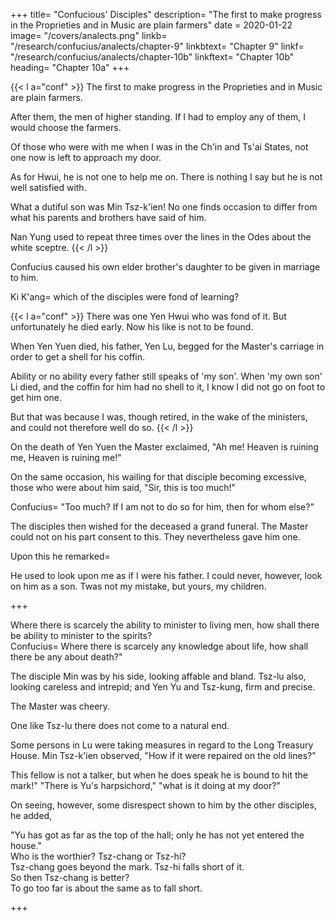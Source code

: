 +++
title=  "Confucious' Disciples"
description=  "The first to make progress in the Proprieties and in Music are plain farmers"
date = 2020-01-22
image=  "/covers/analects.png"
linkb=  "/research/confucius/analects/chapter-9"
linkbtext=  "Chapter 9"
linkf=  "/research/confucius/analects/chapter-10b"
linkftext=  "Chapter 10b"
heading=  "Chapter 10a"
+++


{{< l a="conf" >}}
The first to make progress in the Proprieties and in Music are plain farmers.

After them, the men of higher standing. If I had to employ any of them, I would choose the farmers.

Of those who were with me when I was in the Ch'in and Ts'ai States, not one now is left to approach my door.

As for Hwui, he is not one to help me on. There is nothing I say but he is not well satisfied with.

What a dutiful son was Min Tsz-k'ien! No one finds occasion to differ from what his parents and brothers have said of him.

Nan Yung used to repeat three times over the lines in the Odes about the white sceptre.
{{< /l >}}


Confucius caused his own elder brother's daughter to be given in marriage to him.

<div class="right kikang">
Ki K'ang=  which of the disciples were fond of learning?
</div>


{{< l a="conf" >}}
There was one Yen Hwui who was fond of it. But unfortunately he died early. Now his like is not to be found.

When Yen Yuen died, his father, Yen Lu, begged for the Master's carriage in order to get a shell for his coffin.

Ability or no ability every father still speaks of 'my son'.
When 'my own son' Li died, and the coffin for him had no shell to it, I know I did not go on foot to get him one.

But that was because I was, though retired, in the wake of the ministers, and could not therefore well do so.
{{< /l >}}


On the death of Yen Yuen the Master exclaimed, "Ah me! Heaven is ruining me, Heaven is ruining me!" 

On the same occasion, his wailing for that disciple becoming excessive, those who were about him said, "Sir, this is too much!" 

<div class="left conf">
Confucius=  "Too much? If I am not to do so for him, then for whom else?" 
</div>

The disciples then wished for the deceased a grand funeral. The Master could not on his part consent to this. They nevertheless gave him one. 

Upon this he remarked= 

<div class="left conf">
He used to look upon me as if I were his father. I could never, however, look on him as a son. Twas not my mistake, but yours, my children.
</div>

+++

<div class="right tsz-lu">
Where there is scarcely the ability to minister to living men, how shall there be ability to minister to the spirits?
</div>

<div class="left conf">
Confucius=  Where there is scarcely any knowledge about life, how shall there be any about death?" 
</div>

The disciple Min was by his side, looking affable and bland. Tsz-lu also, looking careless and intrepid; and Yen Yu and Tsz-kung, firm and precise. 

The Master was cheery. 

<div class="left conf">
One like Tsz-lu there does not come to a natural end.
</div>

Some persons in Lu were taking measures in regard to the Long Treasury House. Min Tsz-k'ien observed, "How if it were repaired on the old lines?" 


<div class="left conf">
This fellow is not a talker, but when he does speak he is bound to hit the mark!" "There is Yu's harpsichord," "what is it doing at my door?" 
</div>

On seeing, however, some disrespect shown to him by the other disciples, he added, 

<div class="left conf">
"Yu has got as far as the top of the hall; only he has not yet entered the house." 
</div>

<div class="right tsz-kung">
Who is the worthier? Tsz-chang or Tsz-hi? 
</div>

<div class="left conf">
Tsz-chang goes beyond the mark. Tsz-hi falls short of it. 
</div>

<div class="right tsz-kung">
So then Tsz-chang is better?
</div>

<div class="left conf">
To go too far is about the same as to fall short.
</div>

+++
